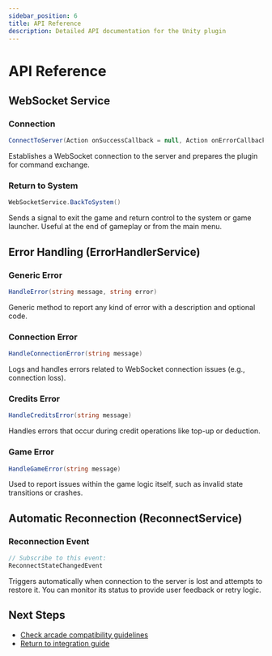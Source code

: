 ```yaml
---
sidebar_position: 6
title: API Reference
description: Detailed API documentation for the Unity plugin
---
```


# API Reference

## WebSocket Service

### Connection
```csharp
ConnectToServer(Action onSuccessCallback = null, Action onErrorCallback = null)
```
Establishes a WebSocket connection to the server and prepares the plugin for command exchange.

### Return to System
```csharp
WebSocketService.BackToSystem()
```
Sends a signal to exit the game and return control to the system or game launcher. Useful at the end of gameplay or from the main menu.

## Error Handling (ErrorHandlerService)

### Generic Error
```csharp
HandleError(string message, string error)
```
Generic method to report any kind of error with a description and optional code.

### Connection Error
```csharp
HandleConnectionError(string message)
```
Logs and handles errors related to WebSocket connection issues (e.g., connection loss).

### Credits Error
```csharp
HandleCreditsError(string message)
```
Handles errors that occur during credit operations like top-up or deduction.

### Game Error
```csharp
HandleGameError(string message)
```
Used to report issues within the game logic itself, such as invalid state transitions or crashes.

## Automatic Reconnection (ReconnectService)

### Reconnection Event
```csharp
// Subscribe to this event:
ReconnectStateChangedEvent
```
Triggers automatically when connection to the server is lost and attempts to restore it. You can monitor its status to provide user feedback or retry logic.

## Next Steps
- [Check arcade compatibility guidelines](./arcade-compatibility.md)
- [Return to integration guide](./integration.md) 